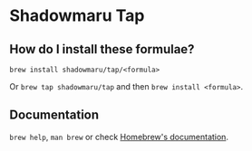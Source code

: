 # Shadowmaru Tap

## How do I install these formulae?

`brew install shadowmaru/tap/<formula>`

Or `brew tap shadowmaru/tap` and then `brew install <formula>`.

## Documentation

`brew help`, `man brew` or check [Homebrew's documentation](https://docs.brew.sh).
